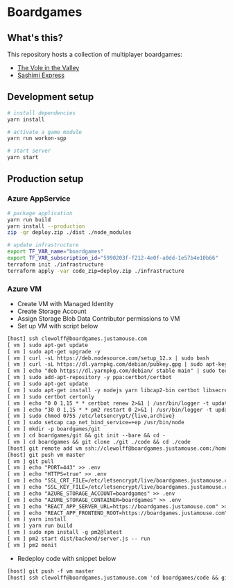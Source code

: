 # Boardgames

## What's this?

This repository hosts a collection of multiplayer boardgames:

- [The Vole in the Valley](./src/frontend/boards/fitf/rules.md)
- [Sashimi Express](./src/frontend/boards/sgp/rules.md)

## Development setup

```sh
# install dependencies
yarn install

# activate a game module
yarn run workon-sgp

# start server
yarn start
```

## Production setup

### Azure AppService

```sh
# package application
yarn run build
yarn install --production
zip -qr deploy.zip ./dist ./node_modules

# update infrastructure
export TF_VAR_name="boardgames"
export TF_VAR_subscription_id="5990203f-f212-4e0f-a0dd-1e57b4e10b66"
terraform init ./infrastructure
terraform apply -var code_zip=deploy.zip ./infrastructure
```

### Azure VM

- Create VM with Managed Identity
- Create Storage Account
- Assign Storage Blob Data Contributor permissions to VM
- Set up VM with script below

```txt
[host] ssh clewolff@boardgames.justamouse.com
[ vm ] sudo apt-get update
[ vm ] sudo apt-get upgrade -y
[ vm ] curl -sL https://deb.nodesource.com/setup_12.x | sudo bash
[ vm ] curl -sL https://dl.yarnpkg.com/debian/pubkey.gpg | sudo apt-key add -
[ vm ] echo "deb https://dl.yarnpkg.com/debian/ stable main" | sudo tee /etc/apt/sources.list.d/yarn.list
[ vm ] sudo add-apt-repository -y ppa:certbot/certbot
[ vm ] sudo apt-get update
[ vm ] sudo apt-get install -y nodejs yarn libcap2-bin certbot libsecret-1-dev
[ vm ] sudo certbot certonly
[ vm ] echo "0 0 1,15 * * certbot renew 2>&1 | /usr/bin/logger -t update_letsencrypt_renewal" | sudo crontab
[ vm ] echo "30 0 1,15 * * pm2 restart 0 2>&1 | /usr/bin/logger -t update_letsencrypt_renewal" | crontab
[ vm ] sudo chmod 0755 /etc/letsencrypt/{live,archive}
[ vm ] sudo setcap cap_net_bind_service=+ep /usr/bin/node
[ vm ] mkdir -p boardgames/git
[ vm ] cd boardgames/git && git init --bare && cd -
[ vm ] cd boardgames && git clone ./git ./code && cd ./code
[host] git remote add vm ssh://clewolff@boardgames.justamouse.com:/home/clewolff/boardgames/git
[host] git push vm master
[ vm ] git pull
[ vm ] echo "PORT=443" >> .env
[ vm ] echo "HTTPS=true" >> .env
[ vm ] echo "SSL_CRT_FILE=/etc/letsencrypt/live/boardgames.justamouse.com/fullchain.pem" >> .env
[ vm ] echo "SSL_KEY_FILE=/etc/letsencrypt/live/boardgames.justamouse.com/privkey.pem" >> .env
[ vm ] echo "AZURE_STORAGE_ACCOUNT=boardgames" >> .env
[ vm ] echo "AZURE_STORAGE_CONTAINER=boardgames" >> .env
[ vm ] echo "REACT_APP_SERVER_URL=https://boardgames.justamouse.com" >> .env
[ vm ] echo "REACT_APP_FRONTEND_ROOT=https://boardgames.justamouse.com" >> .env
[ vm ] yarn install
[ vm ] yarn run build
[ vm ] sudo npm install -g pm2@latest
[ vm ] pm2 start dist/backend/server.js -- run
[ vm ] pm2 monit
```

- Redeploy code with snippet below

```txt
[host] git push -f vm master
[host] ssh clewolff@boardgames.justamouse.com 'cd boardgames/code && git fetch origin && git reset --hard origin/master && yarn && yarn run clean && yarn run build && pm2 restart 0'
```
